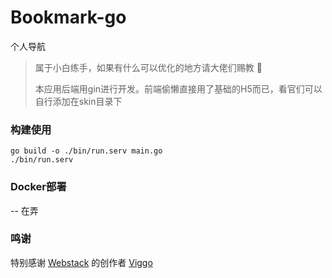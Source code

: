 # Bookmark-go
个人导航

> 属于小白练手，如果有什么可以优化的地方请大佬们赐教 🙏
> 
> 本应用后端用gin进行开发。前端偷懒直接用了基础的H5而已，看官们可以自行添加在skin目录下

### 构建使用
```shell
go build -o ./bin/run.serv main.go
./bin/run.serv
```

### Docker部署
-- 在弄

### 鸣谢
特别感谢 [Webstack](https://github.com/WebStackPage/WebStackPage.github.io) 的创作者 [Viggo](https://github.com/ViggoZ) 
